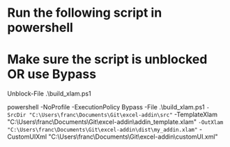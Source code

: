 # Run the following script in powershell

# Make sure the script is unblocked OR use Bypass
Unblock-File .\build_xlam.ps1

powershell -NoProfile -ExecutionPolicy Bypass -File .\build_xlam.ps1 `
  -SrcDir "C:\Users\franc\Documents\Git\excel-addin\src" `
  -TemplateXlam "C:\Users\franc\Documents\Git\excel-addin\addin_template.xlam" `
  -OutXlam "C:\Users\franc\Documents\Git\excel-addin\dist\my_addin.xlam" `
  -CustomUIXml "C:\Users\franc\Documents\Git\excel-addin\customUI.xml"
